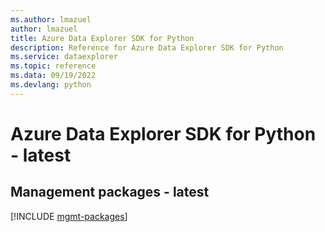 ```yaml
---
ms.author: lmazuel
author: lmazuel
title: Azure Data Explorer SDK for Python
description: Reference for Azure Data Explorer SDK for Python
ms.service: dataexplorer
ms.topic: reference
ms.data: 09/19/2022
ms.devlang: python
---
```

# Azure Data Explorer SDK for Python - latest

## Management packages - latest
[!INCLUDE [mgmt-packages](data-explorer-mgmt-index.md)]